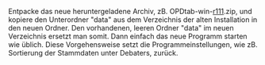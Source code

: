Entpacke das neue heruntergeladene Archiv, zB. OPDtab-win-[r111](https://code.google.com/p/opdtab/source/detail?r=111).zip, und kopiere den Unterordner "data" aus dem Verzeichnis der alten Installation in den neuen Ordner. Den vorhandenen, leeren Ordner "data" im neuen Verzeichnis ersetzt man somit. Dann einfach das neue Programm starten wie üblich. Diese Vorgehensweise setzt die Programmeinstellungen, wie zB. Sortierung der Stammdaten unter Debaters, zurück.